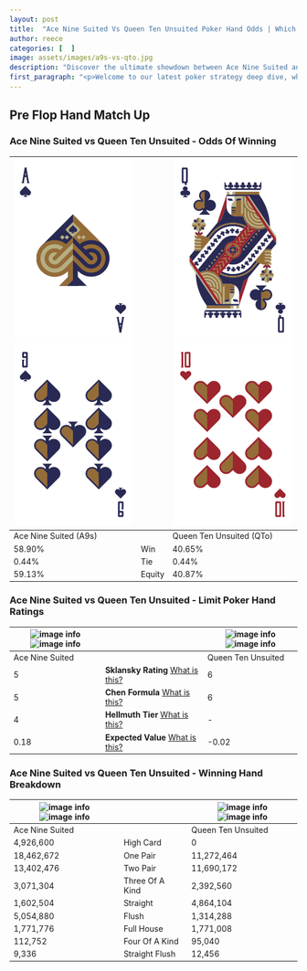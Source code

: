 ```yaml
---
layout: post
title:  "Ace Nine Suited Vs Queen Ten Unsuited Poker Hand Odds | Which Is The Better Hand In Poker? A Complete Guide"
author: reece
categories: [  ]
image: assets/images/a9s-vs-qto.jpg
description: "Discover the ultimate showdown between Ace Nine Suited and Queen Ten Unsuited in poker! Uncover the odds, strategies, and scenarios where one hand triumphs over the other. Get ready to up your poker game with this thrilling analysis."
first_paragraph: "<p>Welcome to our latest poker strategy deep dive, where we're pitting two distinct hands against each other in a high-stakes showdown: Ace Nine Suited vs Queen Ten Unsuited.</p><p>In the dynamic world of poker, every decision counts, and knowing which hand holds the upper hand is key to your success at the table.</p><p>In this article, we'll dissect these two hands, explore the scenarios where one dominates the other, and equip you with the knowledge to make strategic choices that can tip the odds in your favor.</p><p>Get ready to unravel the intriguing dynamics of these poker hands and elevate your game to new heights.</p>"
---
```




[comment]: # (sp0)

## Pre Flop Hand Match Up

<div class="table hand-ratings" markdown="1"> 



### Ace Nine Suited vs Queen Ten Unsuited - Odds Of Winning


    
| ![image info](assets/images/hand1/a.png) ![image info](assets/images/hand1/9.png) |  | ![image info](assets/images/hand2/q.png) ![image info](assets/images/hand2/to.png) |
| -------- | -------- | -------- |
| Ace Nine Suited (A9s) |  | Queen Ten Unsuited (QTo) |
| 58.90% | Win | 40.65% |
| 0.44% | Tie | 0.44% |
| 59.13% | Equity | 40.87% |




[comment]: # (sp1)



### Ace Nine Suited vs Queen Ten Unsuited - Limit Poker Hand Ratings


    
| ![image info](https://www.riverpairs.com/assets/images/hand1/a.png) ![image info](https://www.riverpairs.com/assets/images/hand1/9.png) |  | ![image info](https://www.riverpairs.com/assets/images/hand2/q.png) ![image info](https://www.riverpairs.com/assets/images/hand2/to.png) |
| -------- | -------- | -------- |
| Ace Nine Suited |  | Queen Ten Unsuited |
| 5 | **Sklansky Rating** [What is this?](/sklansky-rating-explained) | 6 |
| 5 | **Chen Formula** [What is this?](/chen-formula-explained) | 6 |
| 4 | **Hellmuth Tier** [What is this?](/Hellmuth-tier-explained) | - |
| 0.18 | **Expected Value** [What is this?](/expected-value-explained) | -0.02 |




[comment]: # (sp2)



### Ace Nine Suited vs Queen Ten Unsuited - Winning Hand Breakdown


    
| ![image info](https://www.riverpairs.com/assets/images/hand1/a.png) ![image info](https://www.riverpairs.com/assets/images/hand1/9.png) |  | ![image info](https://www.riverpairs.com/assets/images/hand2/q.png) ![image info](https://www.riverpairs.com/assets/images/hand2/to.png) |
| -------- | -------- | -------- |
| Ace Nine Suited |  | Queen Ten Unsuited |
| 4,926,600 | High Card | 0 |
| 18,462,672 | One Pair | 11,272,464 |
| 13,402,476 | Two Pair | 11,690,172 |
| 3,071,304 | Three Of A Kind | 2,392,560 |
| 1,602,504 | Straight | 4,864,104 |
| 5,054,880 | Flush | 1,314,288 |
| 1,771,776 | Full House | 1,771,008 |
| 112,752 | Four Of A Kind | 95,040 |
| 9,336 | Straight Flush | 12,456 |




[comment]: # (sp3)



</div>

[comment]: # (sp4)



[comment]: # (sp5)


